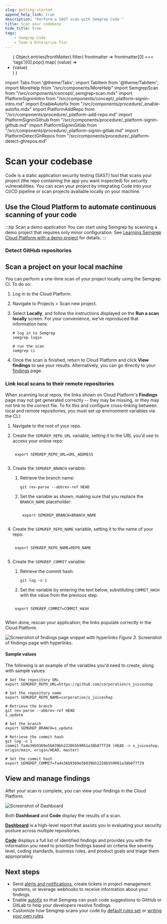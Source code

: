 ```yaml
---
slug: getting-started
append_help_link: true
description: "Perform a SAST scan with Semgrep Code "
title: Scan your codebase
hide_title: true
tags:
    - Semgrep Code
    - Team & Enterprise Tier
---
```


<ul id="tag__badge-list">
{
Object.entries(frontMatter).filter(
    frontmatter => frontmatter[0] === 'tags')[0].pop().map(
    (value) => <li class='tag__badge-item'>{value}</li> )
}
</ul>

import Tabs from '@theme/Tabs';
import TabItem from '@theme/TabItem';
import MoreHelp from "/src/components/MoreHelp"
import SemgrepScan from "/src/components/concept/_semgrep-scan.mdx"
import PlatformSigninIntro from "/src/components/concept/_platform-signin-intro.md"
import EnableAutofix from "/src/components/procedure/_enable-autofix.mdx"
import PlatformAddRepo from "/src/components/procedure/_platform-add-repo.md"
import PlatformSigninGithub from "/src/components/procedure/_platform-signin-github.md"
import PlatformSigninGitlab from "/src/components/procedure/_platform-signin-gitlab.md"
import PlatformDetectGhRepos from "/src/components/procedure/_platform-detect-ghrepos.md"

# Scan your codebase

Code is a static application security testing (SAST) tool that scans your project (the repo containing the app you want inspected) for security vulnerabilities. You can scan your project by integrating Code into your CI/CD pipeline or scan projects available locally on your machine.

## Use the Cloud Platform to automate continuous scanning of your code

<PlatformAddRepo />

:::tip Scan a demo application
You can start using Semgrep by scanning a demo project that requires only minor
configuration. See [Learning Semgrep Cloud Platform with a demo project](/semgrep-code/demo-project/)
for details.
:::

### Detect GitHub repositories

<PlatformDetectGhRepos />

## Scan a project on your local machine

You can perform a one-time scan of your project locally using the Semgrep CI. To
do so:

1. Log in to the Cloud Platform.

2. Navigate to Projects > Scan new project.

3. Select **Locally**, and follow the instructions displayed on the **Run a scan
   locally** screen. For your convenience, we've reproduced that information
   here:

    ```console
    # log in to Semgrep
    semgrep login

    # run the scan
    semgrep ci
    ```

4. Once the scan is finished, return to Cloud Platform and click **View
   findings** to see your results. Alternatively, you can go directly to your
   [findings](https://semgrep.dev/orgs/-/findings) page.

### Link local scans to their remote repositories 

When scanning local repos, the links shown on Cloud Platform's **Findings** page may not get generated correctly -- they may be missing, or they may not link to the correct file. To fix this and configure cross-linking between local and remote repositories, you must set up
environment variables via the CLI:

1. Navigate to the root of your repo.

2. Create the `SEMGREP_REPO_URL` variable, setting it to the URL you'd use to access your online repo:
    
    <pre><code>
    export SEMGREP_REPO_URL=<span className="placeholder">URL_ADDRESS</span>
    </code></pre>

3. Create the `SEMGREP_BRANCH` variable:

    1. Retrieve the branch name:
   
        ```console
        git rev-parse --abbrev-ref HEAD
        ```

    2. Set the variable as shown, making sure that you replace the <code><span className="placeholder">BRANCH_NAME</span></code> placeholder:
    
        <pre><code>
        export SEMGREP_BRANCH=<span className="placeholder">BRANCH_NAME</span>
        </code></pre>

4. Create the `SEMGREP_REPO_NAME` variable, setting it to the name of your repo:

    <pre><code>
    export SEMGREP_REPO_NAME=<span className="placeholder">REPO_NAME</span>
    </code></pre>

5. Create the `SEMGREP_COMMIT` variable:
 
    1. Retrieve the commit hash:

        ```console
        git log -n 1
        ```

    2. Set the variable by entering the text below, substituting <code><span className="placeholder">COMMIT_HASH</span></code> with the value from the previous step.

    <pre><code>
    export SEMGREP_COMMIT=<span className="placeholder">COMMIT_HASH</span>
    </code></pre>

When done, rescan your application; the links populate correctly in the Cloud Platform.

![Screenshot of findings page snippet with hyperlinks](/img/findings-with-hyperlinks.png "Screenshot of findings page snippet with hyperlinks")
*Figure 3.* Screenshot of findings page with hyperlinks.

#### Sample values

The following is an example of the variables you'd need to create, along with sample values:

```console
# Set the repository URL
export SEMGREP_REPO_URL=https://github.com/corporation/s_juiceshop

# Set the repository name
export SEMGREP_REPO_NAME=corporation/s_juiceshop

# Retrieve the branch 
git rev-parse --abbrev-ref HEAD
s_update

# Set the branch
export SEMGREP_BRANCH=s_update

# Retrieve the commit hash
git log -n 1
commit fa4e36b9369e5b039bh2220b5h9R61a38b077f29 (HEAD -> s_juiceshop, origin/main, origin/HEAD, master)

# Set the commit hash
export SEMGREP_COMMIT=fa4e36b9369e5b039bh2220b5h9R61a38b077f29
 ```

## View and manage findings

After your scan is complete, you can view your findings in the Cloud Platform.

![Screenshot of Dashboard](/img/dashboard-view.png "Screenshot of Dashboard")

Both **Dashboard** and **Code** display the results of a scan.

**[Dashboard](/semgrep-cloud-platform/dashboard/)** is a high-level report
that assists you in evaluating your security posture across multiple repositories.

**[Code](/semgrep-code/findings/#managing-finding-status-bulk-triage)** displays
a full list of identified findings and provides you with the information you need
to prioritize findings based on criteria like severity level, coding standards, business rules, and product goals and triage them appropriately.

## Next steps

* Send [alerts and notifications](/semgrep-code/notifications/), create tickets in project management systems, or leverage webhooks to receive information about your findings.
* Enable [autofix](/writing-rules/autofix) so that Semgrep can push code suggestions to GitHub or GitLab to help your developers resolve findings.
* Customize how Semgrep scans your code by [default rules set](https://semgrep.dev/p/default) or [writing your own rules](/semgrep-code/editor/#jumpstart-rule-writing-using-existing-rules).

<MoreHelp />
